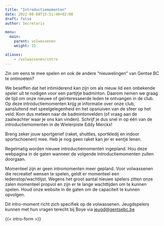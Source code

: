 ```yaml
---
title: "Introductiemomenten"
date: 2022-08-08T15:51:40+02:00
draft: false
author: Secretaris

menu:
  main:
    parent: volwassenen
    weight: 15

aliases:
    - /volwassenen/intro 
---
```

Zin om eens te mee spelen en ook de andere “nieuwelingen” van Gentse BC te ontmoeten?

We beseffen dat het intimiderend kan zijn om als nieuw lid een onbekende speler uit te nodigen voor een partijtje badminton. Daarom nemen we graag de tijd om onze nieuwe of geïnteresseerde leden te ontvangen in de club. Op deze introductiemomenten krijg je informatie over onze club, aansluitend met speelgelegenheid en het opsnuiven van de sfeer op het veld. Kom dus meteen naar de badmintonvelden (of vraag aan de zaalwachter waar je ons kan vinden).
Schrijf je dus snel in op één van de introductiemomenten in de Wielerpiste Eddy Merckx!

Breng zeker jouw sportgerief (raket, shuttles, sportkledij en indoor sportschoenen) mee. Heb je nog geen raket kan jer er eentje lenen. 

Regelmatig worden nieuwe introductiemomenten ingepland. Hou deze webpagina in de gaten wanneer de volgende introductiemomenten zullen doorgaan. 

Momenteel zijn er geen intromomenten meer gepland. Voor volwassenen die recreatief wensen te spelen, geldt er momenteel een ledenstop/wachtlijst. Wegens het groot aantal nieuwe spelers zitten onze zalen momenteel propvol en zijn er te lange wachttijden om te kunnen spelen. Houd onze website in de gaten om de capaciteit te kunnen opvolgen. 

Dit intro-moment richt zich specifiek op de volwassenen. Jeugdspelers kunnen met hun vragen terecht bij Boye via jeugd@gentsebc.be

{{< intro-form >}}